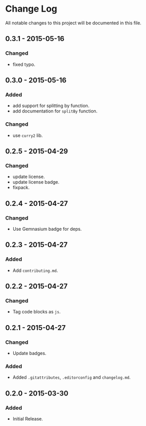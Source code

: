 # Change Log
All notable changes to this project will be documented in this file.

## 0.3.1 - 2015-05-16
### Changed
- fixed typo.

## 0.3.0 - 2015-05-16
### Added
- add support for splitting by function.
- add documentation for `splitBy` function.

### Changed
- use `curry2` lib.

## 0.2.5 - 2015-04-29
### Changed
- update license.
- update license badge.
- fixpack.

## 0.2.4 - 2015-04-27
### Changed
- Use Gemnasium badge for deps.

## 0.2.3 - 2015-04-27
### Added
- Add `contributing.md`.

## 0.2.2 - 2015-04-27
### Changed
- Tag code blocks as `js`.

## 0.2.1 - 2015-04-27
### Changed
- Update badges.

### Added
- Added `.gitattributes`, `.editorconfig` and `changelog.md`.

## 0.2.0 - 2015-03-30
### Added
- Initial Release.
